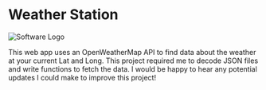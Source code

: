 # Weather Station

![Software Logo](https://i.imgur.com/svf1vjD.png)

This web app uses an OpenWeatherMap API to find data about the weather at your current Lat and Long. This project required me to decode JSON files and write functions to fetch the data. I would be happy to hear any potential updates I could make to improve this project! 